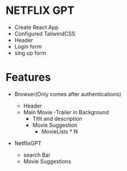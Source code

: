 # NETFLIX GPT

- Create React App
- Configured TailwindCSS
- Header
- Login form
- sing up form
# Features

- Browser(Only comes after authentications)
    - Header
    - Main Movie
        -Trailer in Background
        - Titlt and description
        - Movie Suggestion
            - MovieLists * N


- NetflixGPT
    - search Bar
    - Movie Suggestions